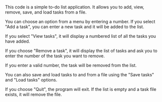 This code is a simple to-do list application. It allows you to add, view, remove, save, and load tasks from a file.

You can choose an option from a menu by entering a number. If you select "Add a task", you can enter a new task and it will be added to the list.  

If you select "View tasks", it will display a numbered list of all the tasks you have added.

If you choose "Remove a task", it will display the list of tasks and ask you to enter the number of the task you want to remove. 

If you enter a valid number, the task will be removed from the list.

You can also save and load tasks to and from a file using the "Save tasks" and "Load tasks" options.

If you choose "Quit", the program will exit. If the list is empty and a task file exists, it will remove the file.
